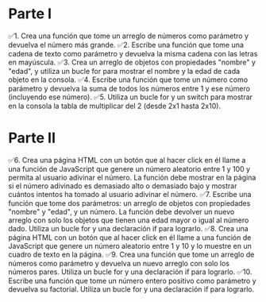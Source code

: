 # Parte I

✅1. Crea una función que tome un arreglo de números como parámetro y devuelva el número más grande.
✅2. Escribe una función que tome una cadena de texto como parámetro y devuelva la misma cadena con las letras en mayúscula.
✅3. Crea un arreglo de objetos con propiedades "nombre" y "edad", y utiliza un bucle for para mostrar el nombre y la edad de cada objeto en la consola.
✅4. Escribe una función que tome un número como parámetro y devuelva la suma de todos los números entre 1 y ese número (incluyendo ese número).
✅5. Utiliza un bucle for y un switch para mostrar en la consola la tabla de multiplicar del 2 (desde 2x1 hasta 2x10).

# Parte II

✅6. Crea una página HTML con un botón que al hacer click en él llame a una función de JavaScript que genere un número aleatorio entre 1 y 100 y permita al usuario adivinar el número. La función debe mostrar en la página si el número adivinado es demasiado alto o demasiado bajo y mostrar cuántos intentos ha tomado al usuario adivinar el número. 
✅7. Escribe una función que tome dos parámetros: un arreglo de objetos con propiedades "nombre" y "edad", y un número. La función debe devolver un nuevo arreglo con solo los objetos que tienen una edad mayor o igual al número dado. Utiliza un bucle for y una declaración if para lograrlo.
✅8. Crea una página HTML con un botón que al hacer click en él llame a una función de JavaScript que genere un número aleatorio entre 1 y 10 y lo muestre en un cuadro de texto en la página.
✅9. Crea una función que tome un arreglo de números como parámetro y devuelva un nuevo arreglo con solo los números pares. Utiliza un bucle for y una declaración if para lograrlo.
✅10. Escribe una función que tome un número entero positivo como parámetro y devuelva su factorial. Utiliza un bucle for y una declaración if para lograrlo.